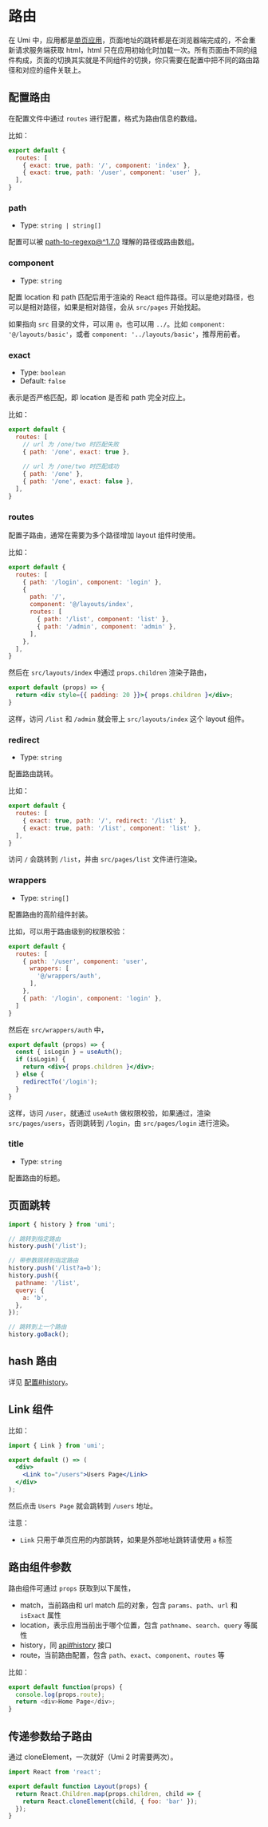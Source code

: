 # 路由

在 Umi 中，应用都是[单页应用](https://en.wikipedia.org/wiki/Single-page_application)，页面地址的跳转都是在浏览器端完成的，不会重新请求服务端获取 html，html 只在应用初始化时加载一次。所有页面由不同的组件构成，页面的切换其实就是不同组件的切换，你只需要在配置中把不同的路由路径和对应的组件关联上。

## 配置路由

在配置文件中通过 `routes` 进行配置，格式为路由信息的数组。

比如：

```js
export default {
  routes: [
    { exact: true, path: '/', component: 'index' },
    { exact: true, path: '/user', component: 'user' },
  ],
}
```

### path

* Type: `string | string[]`

配置可以被 [path-to-regexp@^1.7.0](https://github.com/pillarjs/path-to-regexp/tree/v1.7.0) 理解的路径或路由数组。

### component

* Type: `string`

配置 location 和 path 匹配后用于渲染的 React 组件路径。可以是绝对路径，也可以是相对路径，如果是相对路径，会从 `src/pages` 开始找起。

如果指向 `src` 目录的文件，可以用 `@`，也可以用 `../`。比如 `component: '@/layouts/basic'`，或者 `component: '../layouts/basic'`，推荐用前者。

### exact

* Type: `boolean`
* Default: `false`

表示是否严格匹配，即 location 是否和 path 完全对应上。

比如：

```js
export default {
  routes: [
    // url 为 /one/two 时匹配失败
    { path: '/one', exact: true },
    
    // url 为 /one/two 时匹配成功
    { path: '/one' },
    { path: '/one', exact: false },
  ],
}
```

### routes

配置子路由，通常在需要为多个路径增加 layout 组件时使用。

比如：

```js
export default {
  routes: [
    { path: '/login', component: 'login' },
    {
      path: '/',
      component: '@/layouts/index',
      routes: [
        { path: '/list', component: 'list' },
        { path: '/admin', component: 'admin' },
      ],
    }, 
  ],
}
```

然后在 `src/layouts/index` 中通过 `props.children` 渲染子路由，

```jsx
export default (props) => {
  return <div style={{ padding: 20 }}>{ props.children }</div>;
}
```

这样，访问 `/list` 和 `/admin` 就会带上 `src/layouts/index` 这个 layout 组件。

### redirect

* Type: `string`

配置路由跳转。

比如：

```js
export default {
  routes: [
    { exact: true, path: '/', redirect: '/list' },
    { exact: true, path: '/list', component: 'list' },
  ],
}
```

访问 `/` 会跳转到 `/list`，并由 `src/pages/list` 文件进行渲染。

### wrappers

* Type: `string[]`

配置路由的高阶组件封装。

比如，可以用于路由级别的权限校验：

```js
export default {
  routes: [
    { path: '/user', component: 'user',
      wrappers: [
        '@/wrappers/auth',
      ],
    },
    { path: '/login', component: 'login' },
  ]
}
```

然后在 `src/wrappers/auth` 中，

```jsx
export default (props) => {
  const { isLogin } = useAuth();
  if (isLogin) {
    return <div>{ props.children }</div>;
  } else {
    redirectTo('/login');
  }
}
```

这样，访问 `/user`，就通过 `useAuth` 做权限校验，如果通过，渲染 `src/pages/users`，否则跳转到 `/login`，由 `src/pages/login` 进行渲染。

### title

* Type: `string`

配置路由的标题。

## 页面跳转

```js
import { history } from 'umi';

// 跳转到指定路由
history.push('/list');

// 带参数跳转到指定路由
history.push('/list?a=b');
history.push({
  pathname: '/list',
  query: {
    a: 'b',
  },
});

// 跳转到上一个路由
history.goBack();
```

## hash 路由

详见 [配置#history](../config#history)。

## Link 组件

比如：

```jsx
import { Link } from 'umi';

export default () => (
  <div>
    <Link to="/users">Users Page</Link>
  </div>
);
```

然后点击 `Users Page` 就会跳转到 `/users` 地址。

注意：

* `Link` 只用于单页应用的内部跳转，如果是外部地址跳转请使用 `a` 标签

## 路由组件参数

路由组件可通过 `props` 获取到以下属性，

* match，当前路由和 url match 后的对象，包含 `params`、`path`、`url` 和 `isExact` 属性
* location，表示应用当前出于哪个位置，包含 `pathname`、`search`、`query` 等属性
* history，同 [api#history](../api#history) 接口
* route，当前路由配置，包含 `path`、`exact`、`component`、`routes` 等

比如：

```js
export default function(props) {
  console.log(props.route);
  return <div>Home Page</div>;
}
```

## 传递参数给子路由

通过 cloneElement，一次就好（Umi 2 时需要两次）。

```js
import React from 'react';

export default function Layout(props) {
  return React.Children.map(props.children, child => {
    return React.cloneElement(child, { foo: 'bar' });
  });
}
```
